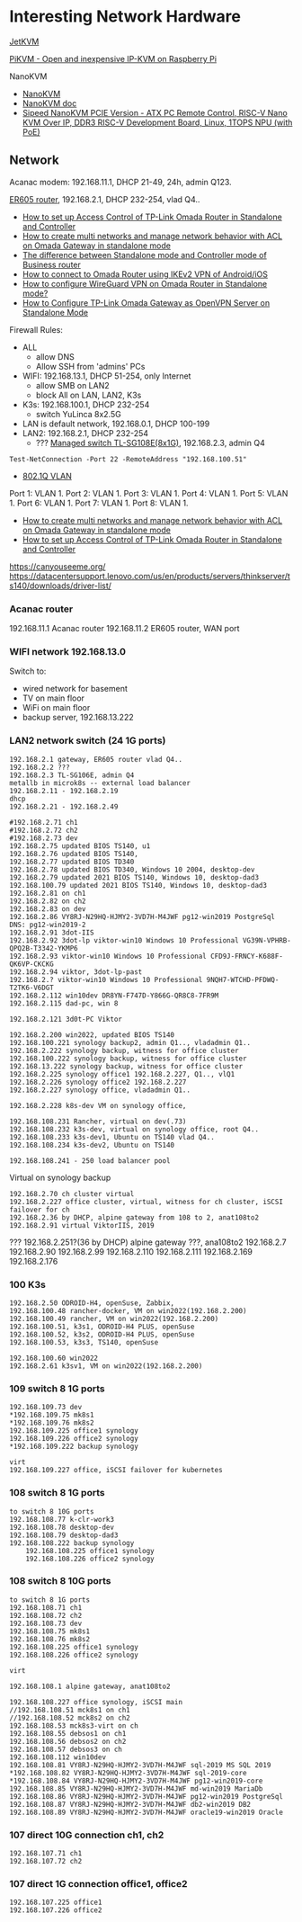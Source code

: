 # Interesting Network Hardware

[JetKVM](https://jetkvm.com/docs/getting-started/quick-start)

[PiKVM - Open and inexpensive IP-KVM on Raspberry Pi](https://pikvm.org/)

NanoKVM

* [NanoKVM](https://github.com/sipeed/NanoKVM)
* [NanoKVM doc](https://wiki.sipeed.com/hardware/en/kvm/NanoKVM/introduction.html)
* [Sipeed NanoKVM PCIE Version - ATX PC Remote Control, RISC-V Nano KVM Over IP, DDR3 RISC-V Development Board, Linux, 1TOPS NPU (with PoE)](https://www.amazon.ca/youyeetoo-Sipeed-NanoKVM-PCIE-Version/dp/B0DRCLQHJQ/ref=sr_1_8?crid=344LMITYEO7WL&dib=eyJ2IjoiMSJ9.1kaZXyv1O-GHWrLgOm1ayZA7eqIF0ms6GOW0Loyl1SKgR8kdagYmrzu1bW9e4o3pUByOoOAOvb8etN_85ANGov0YuZzXD_YUk9T8SR1e_H9SSwco7yqQ9zgWnyR3N6pJIvTM_D97Yzlyrq6SXQi6A0gZX1QT9sOT00JHt44P1TA.2NEJb53LGDQ0yGZpIYImV3GMP2NcadB3Vfg1eEV1_1U&dib_tag=se&keywords=nanokvm&qid=1739542238&sprefix=nanokvm%2Caps%2C177&sr=8-8&th=1)

## Network

Acanac modem: 192.168.11.1, DHCP 21-49, 24h, admin Q123.

[ER605 router](https://www.tp-link.com/ca/search/?q=ER605&t=product&category=support), 192.168.2.1, DHCP 232-254, vlad Q4..

* [How to set up Access Control of TP-Link Omada Router in Standalone and Controller](https://www.tp-link.com/ca/support/faq/4025/)
* [How to create multi networks and manage network behavior with ACL on Omada Gateway in standalone mode](https://www.tp-link.com/ca/support/faq/3061/)
* [The difference between Standalone mode and Controller mode of Business router](https://www.tp-link.com/ca/support/faq/3357/)
* [How to connect to Omada Router using IKEv2 VPN of Android/iOS](https://www.tp-link.com/ca/support/faq/3447/)
* [How to configure WireGuard VPN on Omada Router in Standalone mode?](https://www.tp-link.com/ca/support/faq/3559/)
* [How to Configure TP-Link Omada Gateway as OpenVPN Server on Standalone Mode](https://www.tp-link.com/ca/support/faq/3632/)

Firewall Rules:

* ALL
  * allow DNS
  * Allow SSH from 'admins' PCs
* WIFI: 192.168.13.1, DHCP 51-254, only Internet
  * allow SMB on LAN2
  * block All on LAN, LAN2, K3s
* K3s: 192.168.100.1, DHCP 232-254
  * switch YuLinca 8x2.5G
* LAN is default network, 192.168.0.1, DHCP 100-199
* LAN2: 192.168.2.1, DHCP 232-254
  * ??? [Managed switch TL-SG108E(8x1G)](https://www.tp-link.com/ca/search/?q=TL-SG108E&t=product&category=support), 192.168.2.3, admin Q4




`Test-NetConnection -Port 22 -RemoteAddress "192.168.100.51"`

* [802.1Q VLAN](https://www.tp-link.com/ca/support/faq/788/)

Port 1: VLAN 1.
Port 2: VLAN 1.
Port 3: VLAN 1.
Port 4: VLAN 1.
Port 5: VLAN 1.
Port 6: VLAN 1.
Port 7: VLAN 1.
Port 8: VLAN 1.


* [How to create multi networks and manage network behavior with ACL on Omada Gateway in standalone mode](https://www.tp-link.com/ca/support/faq/3061/)
* [How to set up Access Control of TP-Link Omada Router in Standalone and Controller](https://www.tp-link.com/ca/support/faq/4025/)


https://canyouseeme.org/
https://datacentersupport.lenovo.com/us/en/products/servers/thinkserver/ts140/downloads/driver-list/

### Acanac router

192.168.11.1 Acanac router
192.168.11.2 ER605 router, WAN port

### WIFI network 192.168.13.0

Switch to:

* wired network for basement
* TV on main floor
* WiFi on main floor
* backup server, 192.168.13.222

### LAN2 network switch (24 1G ports)

	192.168.2.1 gateway, ER605 router vlad Q4..
	192.168.2.2 ???
	192.168.2.3 TL-SG106E, admin Q4
	metallb in microk8s -- external load balancer
	192.168.2.11 - 192.168.2.19
	dhcp
	192.168.2.21 - 192.168.2.49

	#192.168.2.71 ch1
	#192.168.2.72 ch2
	#192.168.2.73 dev
	192.168.2.75 updated BIOS TS140, u1
	192.168.2.76 updated BIOS TS140,
	192.168.2.77 updated BIOS TD340
	192.168.2.78 updated BIOS TD340, Windows 10 2004, desktop-dev
	192.168.2.79 updated 2021 BIOS TS140, Windows 10, desktop-dad3
	192.168.100.79 updated 2021 BIOS TS140, Windows 10, desktop-dad3
	192.168.2.81 on ch1
	192.168.2.82 on ch2
	192.168.2.83 on dev
	192.168.2.86 VY8RJ-N29HQ-HJMY2-3VD7H-M4JWF pg12-win2019 PostgreSql DNS: pg12-win2019-2
	192.168.2.91 3dot-IIS
	192.168.2.92 3dot-lp viktor-win10 Windows 10 Professional VG39N-VPHRB-QPQ2B-T3342-YKMP6
	192.168.2.93 viktor-win10 Windows 10 Professional CFD9J-FRNCY-K688F-QK6VP-CKCKG
	192.168.2.94 viktor, 3dot-lp-past
	192.168.2.? viktor-win10 Windows 10 Professional 9NQH7-WTCHD-PFDWQ-T2TK6-V6DGT
	192.168.2.112 win10dev DR8YN-F747D-Y866G-QR8C8-7FR9M
	192.168.2.115 dad-pc, win 8

	192.168.2.121 3d0t-PC Viktor

	192.168.2.200 win2022, updated BIOS TS140
	192.168.100.221 synology backup2, admin Q1.., vladadmin Q1..
	192.168.2.222 synology backup, witness for office cluster
	192.168.100.222 synology backup, witness for office cluster
	192.168.13.222 synology backup, witness for office cluster
	192.168.2.225 synology office1 192.168.2.227, Q1.., vlQ1
	192.168.2.226 synology office2 192.168.2.227
	192.168.2.227 synology office, vladadmin Q1..

	192.168.2.228 k8s-dev VM on synology office, 

	192.168.108.231 Rancher, virtual on dev(.73)
	192.168.108.232 k3s-dev, virtual on synology office, root Q4..
	192.168.108.233 k3s-dev1, Ubuntu on TS140 vlad Q4..
	192.168.108.234 k3s-dev2, Ubuntu on TS140

    192.168.108.241 - 250 load balancer pool

Virtual on synology backup


	192.168.2.70 ch cluster virtual
	192.168.2.227 office cluster, virtual, witness for ch cluster, iSCSI failover for ch
	192.168.2.36 by DHCP, alpine gateway from 108 to 2, anat108to2
   	192.168.2.91 virtual ViktorIIS, 2019



???
	192.168.2.251?(36 by DHCP) alpine gateway ???, ana108to2
	192.168.2.7
	192.168.2.90
	192.168.2.99
	192.168.2.110
	192.168.2.111
	192.168.2.169
	192.168.2.176

### 100 K3s

	192.168.2.50 ODROID-H4, openSuse, Zabbix, 
	192.168.100.48 rancher-docker, VM on win2022(192.168.2.200)
	192.168.100.49 rancher, VM on win2022(192.168.2.200)
	192.168.100.51, k3s1, ODROID-H4 PLUS, openSuse
	192.168.100.52, k3s2, ODROID-H4 PLUS, openSuse
	192.168.100.53, k3s3, TS140, openSuse

	192.168.100.60 win2022
	192.168.2.61 k3sv1, VM on win2022(192.168.2.200)



### 109 switch 8 1G ports
	192.168.109.73 dev
	*192.168.109.75 mk8s1
	*192.168.109.76 mk8s2
	192.168.109.225 office1 synology
	192.168.109.226 office2 synology
	*192.168.109.222 backup synology
	
	virt
	192.168.109.227 office, iSCSI failover for kubernetes

### 108 switch 8 1G ports
	to switch 8 10G ports
	192.168.108.77 k-clr-work3
	192.168.108.78 desktop-dev
	192.168.108.79 desktop-dad3
	192.168.108.222 backup synology
		192.168.108.225 office1 synology
		192.168.108.226 office2 synology
	
### 108 switch 8 10G ports
	to switch 8 1G ports
	192.168.108.71 ch1
	192.168.108.72 ch2	
	192.168.108.73 dev
	192.168.108.75 mk8s1
	192.168.108.76 mk8s2
	192.168.108.225 office1 synology
	192.168.108.226 office2 synology
	
	virt

	192.168.108.1 alpine gateway, anat108to2

	192.168.108.227 office synology, iSCSI main
	//192.168.108.51 mck8s1 on ch1
	//192.168.108.52 mck8s2 on ch2
	192.168.108.53 mck8s3-virt on ch
	192.168.108.55 debsos1 on ch1
	192.168.108.56 debsos2 on ch2
	192.168.108.57 debsos3 on ch
	192.168.108.112 win10dev
	192.168.108.81 VY8RJ-N29HQ-HJMY2-3VD7H-M4JWF sql-2019 MS SQL 2019
	*192.168.108.82 VY8RJ-N29HQ-HJMY2-3VD7H-M4JWF sql-2019-core
	*192.168.108.84 VY8RJ-N29HQ-HJMY2-3VD7H-M4JWF pg12-win2019-core
	192.168.108.85 VY8RJ-N29HQ-HJMY2-3VD7H-M4JWF md-win2019 MariaDb
	192.168.108.86 VY8RJ-N29HQ-HJMY2-3VD7H-M4JWF pg12-win2019 PostgreSql
	192.168.108.87 VY8RJ-N29HQ-HJMY2-3VD7H-M4JWF db2-win2019 DB2
	192.168.108.89 VY8RJ-N29HQ-HJMY2-3VD7H-M4JWF oracle19-win2019 Oracle

### 107 direct 10G connection ch1, ch2
	192.168.107.71 ch1
	192.168.107.72 ch2	

### 107 direct 1G connection office1, office2
	192.168.107.225 office1
	192.168.107.226 office2	
